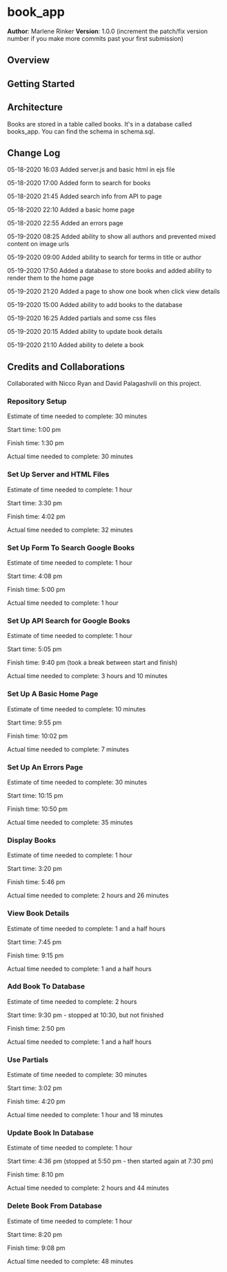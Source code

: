 # book_app
**Author**: Marlene Rinker
**Version**: 1.0.0 (increment the patch/fix version number if you make more commits past your first submission)

## Overview
<!-- This application is server which provides data for the City Explorer application. It will allow users to search for a location, then present a map and interesting information about the area. This will be done using data from APIs that my server fetches and manages. -->

## Getting Started
<!-- What are the steps that a user must take in order to build this app on their own machine and get it running? -->

## Architecture
Books are stored in a table called books. It's in a database called books_app. You can find the schema in schema.sql.

## Change Log
<!-- Use this area to document the iterative changes made to your application as each feature is successfully implemented. Use time stamps. Here's an examples: -->

05-18-2020 16:03 Added server.js and basic html in ejs file 

05-18-2020 17:00 Added form to search for books

05-18-2020 21:45 Added search info from API to page

05-18-2020 22:10 Added a basic home page

05-18-2020 22:55 Added an errors page

05-19-2020 08:25 Added ability to show all authors and prevented mixed content on image urls

05-19-2020 09:00 Added ability to search for terms in title or author

05-19-2020 17:50 Added a database to store books and added ability to render them to the home page

05-19-2020 21:20 Added a page to show one book when click view details

05-19-2020 15:00 Added ability to add books to the database

05-19-2020 16:25 Added partials and some css files

05-19-2020 20:15 Added ability to update book details

05-19-2020 21:10 Added ability to delete a book



## Credits and Collaborations 
Collaborated with Nicco Ryan and David Palagashvili on this project.


### Repository Setup

Estimate of time needed to complete: 30 minutes

Start time: 1:00 pm

Finish time: 1:30 pm

Actual time needed to complete: 30 minutes


### Set Up Server and HTML Files
Estimate of time needed to complete: 1 hour

Start time: 3:30 pm

Finish time: 4:02 pm

Actual time needed to complete: 32 minutes


### Set Up Form To Search Google Books
Estimate of time needed to complete: 1 hour

Start time: 4:08 pm

Finish time: 5:00 pm

Actual time needed to complete: 1 hour

### Set Up API Search for Google Books
Estimate of time needed to complete: 1 hour

Start time: 5:05 pm

Finish time: 9:40 pm (took a break between start and finish)

Actual time needed to complete: 3 hours and 10 minutes

### Set Up A Basic Home Page
Estimate of time needed to complete: 10 minutes

Start time: 9:55 pm

Finish time: 10:02 pm

Actual time needed to complete: 7 minutes

### Set Up An Errors Page
Estimate of time needed to complete: 30 minutes

Start time: 10:15 pm

Finish time: 10:50 pm

Actual time needed to complete: 35 minutes

### Display Books
Estimate of time needed to complete: 1 hour

Start time: 3:20 pm

Finish time: 5:46 pm

Actual time needed to complete: 2 hours and 26 minutes

### View Book Details
Estimate of time needed to complete: 1 and a half hours

Start time: 7:45 pm

Finish time: 9:15 pm

Actual time needed to complete: 1 and a half hours

### Add Book To Database
Estimate of time needed to complete: 2 hours

Start time: 9:30 pm - stopped at 10:30, but not finished

Finish time: 2:50 pm

Actual time needed to complete: 1 and a half hours

### Use Partials 
Estimate of time needed to complete: 30 minutes

Start time: 3:02 pm

Finish time: 4:20 pm

Actual time needed to complete: 1 hour and 18 minutes

### Update Book In Database
Estimate of time needed to complete: 1 hour

Start time: 4:36 pm (stopped at 5:50 pm - then started again at 7:30 pm)

Finish time: 8:10 pm

Actual time needed to complete: 2 hours and 44 minutes

### Delete Book From Database
Estimate of time needed to complete: 1 hour

Start time: 8:20 pm

Finish time: 9:08 pm

Actual time needed to complete: 48 minutes